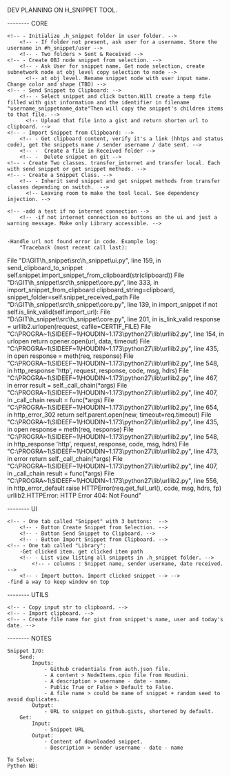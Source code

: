 DEV PLANNING ON H_SNIPPET TOOL.


-------- CORE

    <!-- - Initialize .h_snippet folder in user folder. -->
        <!-- - If folder not present, ask user for a username. Store the username in #h_snippet/user -->
        <!-- - Two folders > Sent & Received -->
    <!-- - Create OBJ node snippet from selection. -->
        <!-- - Ask User for snippet name. Get node selection, create subnetwork node at obj level copy selection to node -->
          <!-- at obj level. Rename snippet node with user input name. Change color and shape (TBD) -->
    <!-- - Send Snippet to Clipboard: -->
        <!-- - Select snippet and click button.Will create a temp file filled with gist information and the identifier in filename "username_snippetname_date"Then will copy the snippet's children items to that file. -->
          <!-- Upload that file into a gist and return shorten url to clipboard. -->
    <!-- - Import Snippet from Clipboard: -->
        <!-- - Get clipboard content, verify it's a link (hhtps and status code), get the snippets name / sender username / date sent. -->
        <!-- -  Create a file in Received folder -->
        <!-- -  Delete snippet on git -->
    <!-- - Create Two classes. transfer_internet and transfer local. Each with send snippet or get snippet methods. -->
    <!-- - Create a Snippet Class. -->
        <!-- - Inherit send snippet and get snippet methods from transfer classes depending on switch.  -->
          <!-- Leaving room to make the tool local. See dependency injection. -->

    <!-- -add a test if no internet connection -->
        <!-- -if not internet connection no buttons on the ui and just a warning message. Make only Library accessible. -->


    -Handle url not found error in code. Example log:
        "Traceback (most recent call last):
  File "D:\GIT\h_snippet\src\h_snippet\ui.py", line 159, in send_clipboard_to_snippet
    self.snippet.import_snippet_from_clipboard(str(clipboard))
  File "D:\GIT\h_snippet\src\h_snippet\core.py", line 333, in import_snippet_from_clipboard
    clipboard_string=clipboard, snippet_folder=self.snippet_received_path
  File "D:\GIT\h_snippet\src\h_snippet\core.py", line 139, in import_snippet
    if not self.is_link_valid(self.import_url):
  File "D:\GIT\h_snippet\src\h_snippet\core.py", line 201, in is_link_valid
    response = urllib2.urlopen(request, cafile=CERTIF_FILE)
  File "C:\PROGRA~1\SIDEEF~1\HOUDIN~1.173\python27\lib\urllib2.py", line 154, in urlopen
    return opener.open(url, data, timeout)
  File "C:\PROGRA~1\SIDEEF~1\HOUDIN~1.173\python27\lib\urllib2.py", line 435, in open
    response = meth(req, response)
  File "C:\PROGRA~1\SIDEEF~1\HOUDIN~1.173\python27\lib\urllib2.py", line 548, in http_response
    'http', request, response, code, msg, hdrs)
  File "C:\PROGRA~1\SIDEEF~1\HOUDIN~1.173\python27\lib\urllib2.py", line 467, in error
    result = self._call_chain(*args)
  File "C:\PROGRA~1\SIDEEF~1\HOUDIN~1.173\python27\lib\urllib2.py", line 407, in _call_chain
    result = func(*args)
  File "C:\PROGRA~1\SIDEEF~1\HOUDIN~1.173\python27\lib\urllib2.py", line 654, in http_error_302
    return self.parent.open(new, timeout=req.timeout)
  File "C:\PROGRA~1\SIDEEF~1\HOUDIN~1.173\python27\lib\urllib2.py", line 435, in open
    response = meth(req, response)
  File "C:\PROGRA~1\SIDEEF~1\HOUDIN~1.173\python27\lib\urllib2.py", line 548, in http_response
    'http', request, response, code, msg, hdrs)
  File "C:\PROGRA~1\SIDEEF~1\HOUDIN~1.173\python27\lib\urllib2.py", line 473, in error
    return self._call_chain(*args)
  File "C:\PROGRA~1\SIDEEF~1\HOUDIN~1.173\python27\lib\urllib2.py", line 407, in _call_chain
    result = func(*args)
  File "C:\PROGRA~1\SIDEEF~1\HOUDIN~1.173\python27\lib\urllib2.py", line 556, in http_error_default
    raise HTTPError(req.get_full_url(), code, msg, hdrs, fp)
urllib2.HTTPError: HTTP Error 404: Not Found"


-------- UI

    <!-- - One tab called "Snippet" with 3 buttons:  -->
        <!-- - Button Create Snippet from Selection. -->
        <!-- - Button Send Snippet to Clipboard. -->
        <!-- - Button Import Snippet from Clipboard. -->
    <!-- - One tab called "Library":
        -Get clicked item. get clicked item path
        <!-- - List view listing all snippets in .h_snippet folder. -->
            <!-- - columns : Snippet name, sender username, date received. -->
        <!-- - Import button. Import clicked snippet --> -->
    -find a way to keep window on top

-------- UTILS

    <!-- - Copy input str to clipboard. -->
    <!-- - Import clipboard. -->
    <!-- - Create file name for gist from snippet's name, user and today's date. -->

-------- NOTES

    Snippet I/O:
        Send:
            Inputs:
                - Github credentials from auth.json file.
                - A content > NodeItems.cpio file from Houdini.
                - A description > username - date - name.
                - Public True or False > Default to False.
                - A file name > could be name of snippet + random seed to avoid duplicates.
            Output:
                - URL to snippet on github.gists, shortened by default.
        Get:
            Input:
                - Snippet URL
            Output:
                - Content of downloaded snippet.
                - Description > sender username - date - name

    To Solve:
    Python NB:
























